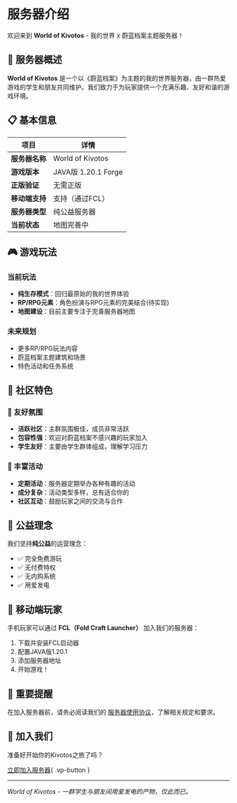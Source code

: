 # 服务器介绍

欢迎来到 **World of Kivotos** - 我的世界 x 蔚蓝档案主题服务器！

## 🌟 服务器概述

**World of Kivotos** 是一个以《蔚蓝档案》为主题的我的世界服务器，由一群热爱游戏的学生和朋友共同维护。我们致力于为玩家提供一个充满乐趣、友好和谐的游戏环境。

## 📋 基本信息

| 项目 | 详情 |
|------|------|
| **服务器名称** | World of Kivotos |
| **游戏版本** | JAVA版 1.20.1 Forge|
| **正版验证** | 无需正版 |
| **移动端支持** | 支持（通过FCL） |
| **服务器类型** | 纯公益服务器 |
| **当前状态** | 地图完善中 |

## 🎮 游戏玩法

### 当前玩法
- **纯生存模式**：回归最原始的我的世界体验
- **RP/RPG元素**：角色扮演与RPG元素的完美结合(待实现)
- **地图建设**：目前主要专注于完善服务器地图

### 未来规划
- 更多RP/RPG玩法内容
- 蔚蓝档案主题建筑和场景
- 特色活动和任务系统

## 👥 社区特色

### 🌈 友好氛围
- **活跃社区**：主群氛围极佳，成员非常活跃
- **包容性强**：欢迎对蔚蓝档案不感兴趣的玩家加入
- **学生友好**：主要由学生群体组成，理解学习压力

### 🎉 丰富活动
- **定期活动**：服务器定期举办各种有趣的活动
- **成分复杂**：活动类型多样，总有适合你的
- **社区互动**：鼓励玩家之间的交流与合作

## 💝 公益理念

我们坚持**纯公益**的运营理念：
- ✅ 完全免费游玩
- ✅ 无付费特权
- ✅ 无内购系统
- ✅ 用爱发电

## 📱 移动端玩家

手机玩家可以通过 **FCL（Fold Craft Launcher）** 加入我们的服务器：
1. 下载并安装FCL启动器
2. 配置JAVA版1.20.1
3. 添加服务器地址
4. 开始游戏！

## 📜 重要提醒

在加入服务器前，请务必阅读我们的 [服务器使用协议](/eula)，了解相关规定和要求。

## 🚀 加入我们

准备好开始你的Kivotos之旅了吗？

[立即加入服务器](/server/join){ .vp-button }

---

*World of Kivotos - 一群学生与朋友间用爱发电的产物，仅此而已。*
